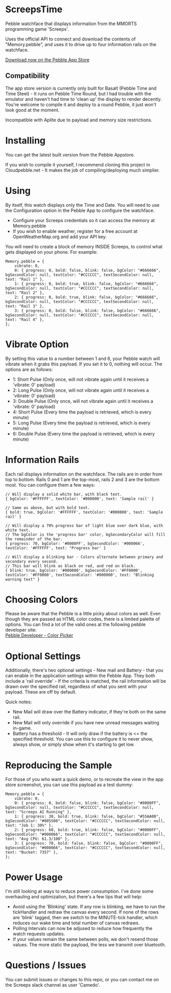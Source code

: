 # ScreepsTime
Pebble watchface that displays information from the MMORTS programming game 'Screeps'.

Uses the official API to connect and download the contents of "Memory.pebble", and uses it to drive up to four information rails on the watchface.

[Download now on the Pebble App Store](https://apps.getpebble.com/applications/57ebe9ca8eaf90fc03000090)

## Compatibility
The app store version is currently only built for Basalt (Pebble Time and Time Steel) - It runs on Pebble Time Round, but I had trouble with the emulator and haven't had time to 'clean up' the display to render decently. You're welcome to compile it and deploy to a round Pebble, it just won't look good at the moment.

Incompatible with Aplite due to payload and memory size restrictions. 

# Installing
You can get the latest built version from the Pebble Appstore.

If you wish to compile it yourself, I recommend cloning this project in Cloudpebble.net - It makes the job of compiling/deploying much simplier.

# Using
By itself, this watch displays only the Time and Date. You will need to use the Configuration option in the Pebble App to configure the watchface.

* Configure your Screeps credentials so it can access the memory at Memory.pebble
* If you wish to enable weather, register for a free account at OpenWeatherMap.org and add your API key.

You will need to create a block of memory INSIDE Screeps, to control what gets displayed on your phone. For example:
```
Memory.pebble = {
	vibrate: 0,
	0: { progress: 0, bold: false, blink: false, bgColor: "#666666", bgSecondColor: null, textColor: "#CCCCCC", textSecondColor: null, text: "Rail 1" },
	1: { progress: 0, bold: true, blink: false, bgColor: "#666666", bgSecondColor: null, textColor: "#CCCCCC", textSecondColor: null, text: "Rail 2" },
	2: { progress: 0, bold: true, blink: false, bgColor: "#666666", bgSecondColor: null, textColor: "#CCCCCC", textSecondColor: null, text: "Rail 3" },
	3: { progress: 0, bold: false, blink: false, bgColor: "#666666", bgSecondColor: null, textColor: "#CCCCCC", textSecondColor: null, text: "Rail 4" },
};
```

# Vibrate Option
By setting this value to a number between 1 and 6, your Pebble watch will vibrate when it grabs this payload. If you set it to 0, nothing will occur. The options are as follows:
* 1: Short Pulse (Only once, will not vibrate again until it receives a 'vibrate: 0' payload)
* 2: Long Pulse (Only once, will not vibrate again until it receives a 'vibrate: 0' payload)
* 3: Double Pulse (Only once, will not vibrate again until it receives a 'vibrate: 0' payload)
* 4: Short Pulse (Every time the payload is retrieved, which is every minute)
* 5: Long Pulse (Every time the payload is retrieved, which is every minute)
* 6: Double Pulse (Every time the payload is retrieved, which is every minute)

# Information Rails
Each rail displays information on the watchface. The rails are in order from top to bottom. Rails 0 and 1 are the top-most, rails 2 and 3 are the bottom most. You can configure them a few ways:
```
// Will display a solid white bar, with black text.
{ bgColor: '#FFFFFF', textColor: '#000000', text: 'Sample rail' }

// Same as above, but with bold text.
{ bold: true, bgColor: '#FFFFFF', textColor: '#000000', text: 'Sample rail' }

// Will display a 70% progress bar of light blue over dark blue, with white text.
// The bgColor is the 'progress bar' color, bgSecondaryColor will fill the remainder of the bar. 
{ progress: 70, bgColor: '#0000FF', bgSecondColor: '#000066', textColor: '#FFFFFF', text: "Progress bar' }

// Will display a blinking bar - Colors alternate between primary and secondary every second.
// This bar will blink as black on red, and red on black.
{ blink: true, bgColor: '#000000', bgSecondColor: '#FF0000', textColor: '#FF0000', textSecondColor: '#000000', text: "Blinking warning text" }
```

# Choosing Colors
Please be aware that the Pebble is a little picky about colors as well. Even though they are passed as HTML color codes, there is a limited palette of options. You can find a lot of the valid ones at the following pebble developer site:  
[Pebble Developer - Color Picker](https://developer.pebble.com/guides/tools-and-resources/color-picker/)

# Optional Settings
Additionally, there's two optional settings - New mail and Battery - that you can enable in the application settings within the Pebble App. They both include a 'rail override' - If the criteria is matched, the rail information will be drawn over the specified rail, regardless of what you sent with your payload. These are off by default.

Quick notes:
* New Mail will draw over the Battery indicator, if they're both on the same rail.
* New Mail will only override if you have new unread messages waiting in-game.
* Battery has a threshold - It will only draw if the battery is <= the specified threshold. You can use this to configure it to never show, always show, or simply show when it's starting to get low.

# Reproducing the Sample
For those of you who want a quick demo, or to recreate the view in the app store screenshot, you can use this payload as a test dummy:
```
Memory.pebble = {
	vibrate: 0,
	0: { progress: 0, bold: false, blink: false, bgColor: "#0000FF", bgSecondColor: null, textColor: "#CCCCCC", textSecondColor: null, text: "Screeps AI Running" },
	1: { progress: 30, bold: true, blink: false, bgColor: "#55AA00", bgSecondColor: "#005500", textColor: "#CCCCCC", textSecondColor: null, text: "Job 1: 30%" },
	2: { progress: 60, bold: true, blink: false, bgColor: "#0000FF", bgSecondColor: "#000066", textColor: "#CCCCCC", textSecondColor: null, text: "Avg CPU: 61.3/100" },
	3: { progress: 70, bold: false, blink: false, bgColor: "#0000FF", bgSecondColor: "#000066", textColor: "#CCCCCC", textSecondColor: null, text: "Bucket: 7357" },
};
```

# Power Usage
I'm still looking at ways to reduce power consumption. I've done some overhauling and optimization, but there's a few tips that will help:
* Avoid using the 'Blinking' state. If any row is blinking, we have to run the tickHandler and redraw the canvas every second. If none of the rows are 'blink' tagged, then we switch to the MINUTE-tick handler, which reduces our wake time and total number of canvas redraws.
* Polling Intervals can now be adjused to reduce how frequently the watch requests updates.
* If your values remain the same between polls, we don't resend those values. The more static the payload, the less we transmit over bluetooth.

# Questions / Issues
You can submit issues or changes to this repo, or you can contact me on the Screeps slack channel as user 'Camedo'. 
